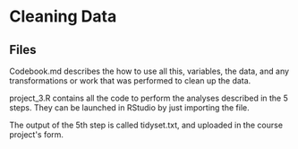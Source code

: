 # Cleaning Data

## Files

Codebook.md describes the how to use all this, variables, the data, and any transformations or work that was performed to clean up the data.

project_3.R contains all the code to perform the analyses described in the 5 steps. They can be launched in RStudio by just importing the file.

The output of the 5th step is called tidyset.txt, and uploaded in the course project's form.
